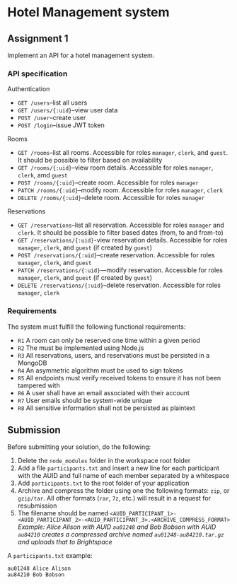 # Hotel Management system
## Assignment 1
Implement an API for a hotel management system.

### API specification
Authentication
  - `GET /users`–list all users
  - `GET /users/{:uid}`–view user data
  - `POST /user`–create user
  - `POST /login`–issue JWT token

Rooms
  - `GET /rooms`–list all rooms. Accessible for roles `manager`, `clerk`, and `guest`. It should be possible to filter based on availability
  - `GET /rooms/{:uid}`–view room details. Accessible for roles `manager`, `clerk`, amd `guest`
  - `POST /rooms/{:uid}`–create room. Accessible for roles `manager`
  - `PATCH /rooms/{:uid}`–modify room. Accessible for roles `manager`, `clerk`
  - `DELETE /rooms/{:uid}`–delete room. Accessible for roles `manager`

Reservations
  - `GET /reservations`–list all reservation. Accessible for roles `manager` and `clerk`. It should be possible to filter based dates (from, to and from-to)
  - `GET /reservations/{:uid}`-view reservation details. Accessible for roles `manager`, `clerk`, and `guest` (if created by `guest`)
  - `POST /reservations/{:uid}`–create reservation. Accessible for roles `manager`, `clerk`, and `guest` 
  - `PATCH /reservations/{:uid}`—modify reservation. Accessible for roles `manager`, `clerk`, and `guest` (if created by `guest`) 
  - `DELETE /reservations/{:uid}`–delete reservation. Accessible for roles `manager`, `clerk`

### Requirements
The system must fulfill the following functional requirements:
  - `R1` A room can only be reserved one time within a given period
  - `R2` The must be implemented using Node.js
  - `R3` All reservations, users, and reservations must be persisted in a MongoDB
  - `R4` An asymmetric algorithm must be used to sign tokens
  - `R5` All endpoints must verify received tokens to ensure it has not been tampered with
  - `R6` A user shall have an email associated with their account
  - `R7` User emails should be system-wide unique
  - `R8` All sensitive information shall not be persisted as plaintext

## Submission
Before submitting your solution, do the following:
1. Delete the `node_modules` folder in the workspace root folder
2. Add a file `participants.txt` and insert a new line for each participant with the AUID and full name of each member separated by a whitespace
3. Add `participants.txt` to the root folder of your application
4. Archive and compress the folder using one the following formats: `zip`, or `gzip/tar`. All other formats (`rar`, `7z`, etc.) will result in a request for resubmission
5. The filename should be named `<AUID_PARTICIPANT_1>-<AUID_PARTICIPANT_2>-<AUID_PARTICIPANT_3>.<ARCHIVE_COMPRESS_FORMAT>` _Example: Alice Alison with AUID `au01248` and Bob Bobson with AUID `au84210` creates a compressed archive named `au01248-au84210.tar.gz` and uploads that to Brightspace_

A `participants.txt` example:
```
au01248 Alice Alison
au84210 Bob Bobson
```